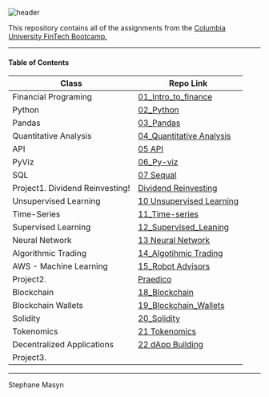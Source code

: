 ![header](https://capsule-render.vercel.app/api?type=wave&color=auto&height=150&section=header&text=Columbia%20Engineering%20FinTech%20Portfolio&fontSize=40&fontColor=black)

<!--- the header is made with: https://github.com/kyechan99/capsule-render -->

This repository contains all of the assignments from the [Columbia University FinTech Bootcamp.](https://bootcamp.cvn.columbia.edu/fintech/)

---

#### Table of Contents


| Class                            | Repo Link                                                                                                    |
|----------------------------------|--------------------------------------------------------------------------------------------------------------|
| Financial Programing             | [01_Intro_to_finance](https://github.com/stefimaz/fintech_bootcamp_challenges/tree/main/C1_Financial_programing)          |
| Python                           | [02_Python](https://github.com/stefimaz/fintech_bootcamp_challenges/tree/main/C2_Python)                                  |
| Pandas                           | [03_Pandas](https://github.com/stefimaz/fintech_bootcamp_challenges/tree/main/C3_Pandas)                                 |
| Quantitative Analysis            | [04_Quantitative Analysis](https://github.com/stefimaz/fintech_bootcamp_challenges/tree/main/C4_Quantitative_analysis)       |
| API                              | [05 API](https://github.com/stefimaz/fintech_bootcamp_challenges/tree/main/C5_API)                                           |
| PyViz                            | [06_Py-viz](https://github.com/stefimaz/fintech_bootcamp_challenges/tree/main/C6_PyViz)                              |
| SQL                              | [07 Sequal](https://github.com/stefimaz/fintech_bootcamp_challenges/tree/main/C7_SQL)                                        |
| Project1. Dividend Reinvesting!  | [Dividend Reinvesting](https://github.com/stefimaz/Project1)                                               |
| Unsupervised Learning            | [10 Unsupervised Learning](https://github.com/stefimaz/fintech_bootcamp_challenges/tree/main/C10_Unsupervised_learniing)     |
| Time-Series                      | [11_Time-series](https://github.com/stefimaz/fintech_bootcamp_challenges/tree/main/C11_Time_series)               |
| Supervised Learning              | [12_Supervised_Leaning](https://github.com/stefimaz/fintech_bootcamp_challenges/tree/main/C12_Supervised_learniing)    |
| Neural Network                   | [13 Neural Network](https://github.com/stefimaz/fintech_bootcamp_challenges/tree/main/C13_Neural_network)                     |
| Algorithmic Trading              | [14_Algotihmic Trading](https://github.com/stefimaz/fintech_bootcamp_challenges/tree/main/C14_Algorithmic_trading)        |
| AWS - Machine Learning           | [15_Robot Advisors](https://github.com/stefimaz/fintech_bootcamp_challenges/tree/main/C15_RoboAdvisors_AWS)      |
| Project2.                        | [Praedico](https://github.com/stefimaz/Project2)                                                         |
| Blockchain                       | [18_Blockchain](https://github.com/stefimaz/fintech_bootcamp_challenges/tree/main/C18_Blockchain_Python)                  |
| Blockchain Wallets               | [19_Blockchain_Wallets](https://github.com/stefimaz/fintech_bootcamp_challenges/tree/main/C19_Blockchain_wallets)    |
| Solidity                         | [20_Solidity](https://github.com/stefimaz/fintech_bootcamp_challenges/tree/main/C20_Smart_contract_Solidity)                |
| Tokenomics                       | [21 Tokenomics](https://github.com/stefimaz/fintech_bootcamp_challenges/)                    |
| Decentralized Applications       | [22 dApp Building](https://github.com/stefimaz/fintech_bootcamp_challenges/)                  |
| Project3.                        | [](https://github.com/stefimaz/fintech_bootcamp_challenges/)                                                     |

---

Stephane Masyn
